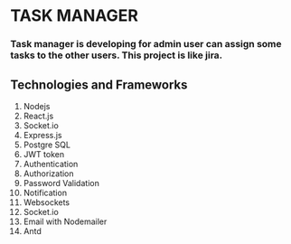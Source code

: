 # TASK MANAGER
### Task manager is developing for admin user can assign some tasks to the other users. This project is like jira.


## Technologies and Frameworks
1. Nodejs
2. React.js
3. Socket.io
4. Express.js
5. Postgre SQL
6. JWT token
7. Authentication
8. Authorization
9. Password Validation
10. Notification
11. Websockets
12. Socket.io
13. Email with Nodemailer
14. Antd
